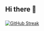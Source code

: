 ## Hi there 👋

###

[![GitHub Streak](https://github-readme-streak-card.vercel.app?user=apcodex&theme=dark)](https://git.io/streak-stats)
